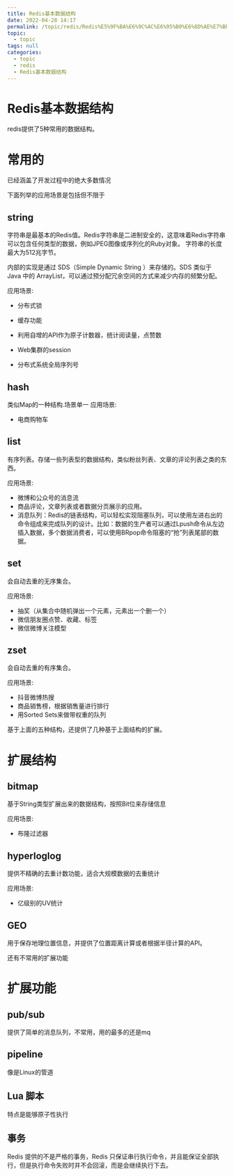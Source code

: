 ```yaml
---
title: Redis基本数据结构
date: 2022-04-28 14:17
permalink: /topic/redis/Redis%E5%9F%BA%E6%9C%AC%E6%95%B0%E6%8D%AE%E7%BB%93%E6%9E%84
topic: 
  - topic
tags: null
categories: 
  - topic
  - redis
  - Redis基本数据结构
---
```

# Redis基本数据结构

redis提供了5种常用的数据结构。

# 常用的

已经涵盖了开发过程中的绝大多数情况

下面列举的应用场景是包括但不限于

## string

字符串是最基本的Redis值。Redis字符串是二进制安全的，这意味着Redis字符串可以包含任何类型的数据，例如JPEG图像或序列化的Ruby对象。 字符串的长度最大为512兆字节。

内部的实现是通过 SDS（Simple Dynamic String ）来存储的。SDS 类似于 Java 中的 ArrayList，可以通过预分配冗余空间的方式来减少内存的频繁分配。

应用场景:

+ 分布式锁

+ 缓存功能
+ 利用自增的API作为原子计数器，统计阅读量，点赞数
+ Web集群的session

+ 分布式系统全局序列号

## hash

类似Map的一种结构.场景单一 应用场景:

+ 电商购物车

## list

有序列表。存储一些列表型的数据结构，类似粉丝列表、文章的评论列表之类的东西。

应用场景:

+ 微博和公众号的消息流
+ 商品评论，文章列表或者数据分页展示的应用。
+ 消息队列：Redis的链表结构，可以轻松实现阻塞队列，可以使用左进右出的命令组成来完成队列的设计。比如：数据的生产者可以通过Lpush命令从左边插入数据，多个数据消费者，可以使用BRpop命令阻塞的“抢”列表尾部的数据。

## set

会自动去重的无序集合。

应用场景:

+ 抽奖（从集合中随机弹出一个元素，元素出一个删一个）
+ 微信朋友圈点赞、收藏、标签
+ 微信微博关注模型

## zset

会自动去重的有序集合。

应用场景:

+ 抖音微博热搜
+ 商品销售榜，根据销售量进行排行
+ 用Sorted Sets来做带权重的队列

基于上面的五种结构，还提供了几种基于上面结构的扩展。

# 扩展结构

## bitmap

基于String类型扩展出来的数据结构，按照Bit位来存储信息

应用场景:

+ 布隆过滤器

## hyperloglog

提供不精确的去重计数功能，适合大规模数据的去重统计

应用场景:

+ 亿级别的UV统计

## GEO

用于保存地理位置信息，并提供了位置距离计算或者根据半径计算的API。

还有不常用的扩展功能

# 扩展功能

## pub/sub

提供了简单的消息队列，不常用，用的最多的还是mq

## pipeline

像是Linux的管道

## Lua 脚本

特点是能够原子性执行

## 事务

Redis 提供的不是严格的事务，Redis 只保证串行执行命令，并且能保证全部执行，但是执行命令失败时并不会回滚，而是会继续执行下去。
